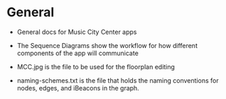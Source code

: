 General
=======

- General docs for Music City Center apps

- The Sequence Diagrams show the workflow for how different components of the app will communicate

- MCC.jpg is the file to be used for the floorplan editing

- naming-schemes.txt is the file that holds the naming conventions for nodes, edges, and iBeacons in the graph.
